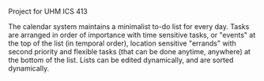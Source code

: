 Project for UHM ICS 413

The calendar system maintains a minimalist to-do list for every day. Tasks are arranged in order of importance with time sensitive tasks, or "events" at the top of the list (in temporal order), location sensitive "errands" with second priority and flexible tasks (that can be done anytime, anywhere) at the bottom of the list. Lists can be edited dynamically, and are sorted dynamically.